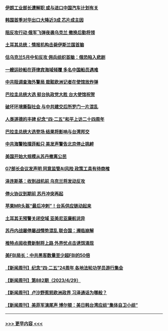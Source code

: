 #### [伊朗工业部长遭解职 或与进口中国汽车计划有关](../pages/prog202/a103702633.md?t=05011843) 
#### [韩国首季对华出口大降近3成 芯片成主因](../pages/prog202/a103702646.md?t=05011843) 
#### [阻反攻行动 俄军飞弹夜袭乌克兰 撤换后勤将领](../pages/prog202/a103702595.md?t=05011843) 
#### [土耳其总统：情报机构击毙伊斯兰国首脑](../pages/prog202/a103702560.md?t=05011843) 
#### [估乌克兰5月中旬反攻 佣兵组织首脑：俄恐陷入悲剧](../pages/prog202/a103702520.md?t=05011843) 
#### [一艘运砂船在菲律宾海域倾覆 多名中国船员遇难](../pages/prog202/a103702454.md?t=05011843) 
#### [中共阻调查海外警局 栽赃欧洲记者在使馆放炸弹](../pages/prog202/a103702482.md?t=05011843) 
#### [巴拉圭总统大选 挺台执政党大胜 台大使馆祝贺](../pages/prog202/a103702458.md?t=05011843) 
#### [破坏环境撕裂社会 与中共建交后所罗门一片混乱](../pages/prog202/a103702402.md?t=05011843) 
#### [人类道德的丰碑 纪念“四·二五”和平上访二十四周年](../pages/prog202/a103702347.md?t=05011843) 
#### [巴拉圭总统大选登场  结果将影响与台湾邦交](../pages/prog202/a103702316.md?t=05011843) 
#### [中共海警险撞菲船只 美发声警告北京停止挑衅](../pages/prog202/a103702315.md?t=05011843) 
#### [美国开始大规模从苏丹撤离公民](../pages/prog202/a103702303.md?t=05011843) 
#### [G7部长会议发声明 同意监管AI风险 政策工具有待商榷](../pages/prog202/a103702289.md?t=05011843) 
#### [泽连斯基：收到战机前 乌克兰将发动反攻](../pages/prog202/a103702125.md?t=05011843) 
#### [停火协议到期前 苏丹冲突再起](../pages/prog202/a103702116.md?t=05011843) 
#### [苹果MR头盔“最后冲刺”！台系供应链动起来](../pages/prog202/a103702066.md?t=05011843) 
#### [土耳其无预警关闭空域 亚美尼亚廉航诧异](../pages/prog202/a103701971.md?t=05011843) 
#### [苏丹内战屡停屡战情势混乱 联合国：濒临崩解](../pages/prog202/a103701955.md?t=05011843) 
#### [推特点阅收费新制将上路 外界忧点击诱饵涌现](../pages/prog202/a103701945.md?t=05011843) 
#### [美FBI局长：中共黑客数量至少超FBI的50倍](../pages/prog202/a103701927.md?t=05011843) 
#### [【新闻周刊】纪念“四·二五”24周年 各地法轮功学员游行集会](../pages/prog202/a103701891.md?t=05011843) 
#### [【新闻周刊】第882期（2023/4/29）](../pages/prog202/a103701890.md?t=05011843) 
#### [【新闻周刊】卢沙野惹怒欧洲政界 习泽通话为哪般？](../pages/prog202/a103701884.md?t=05011843) 
#### [【新闻周刊】美菲军演尾声 博尔顿：美日韩台湾应组“集体自卫小组”](../pages/prog202/a103701885.md?t=05011843) 

----
#### [ >>> 更早内容 <<< ](../indexes/prog202-earlier.md)
